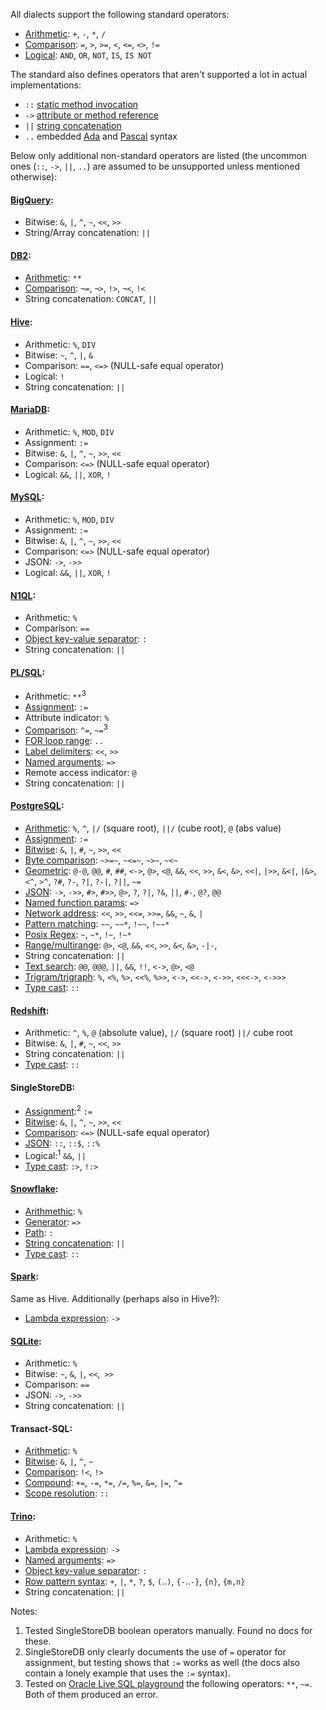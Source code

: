 All dialects support the following standard operators:

- [Arithmetic][sql-math]: `+`, `-`, `*`, `/`
- [Comparison][sql-comp]: `=`, `>`, `>=`, `<`, `<=`, `<>`, `!=`
- [Logical][sql-bool]: `AND`, `OR`, `NOT`, `IS`, `IS NOT`

The standard also defines operators that aren't supported a lot in actual implementations:

- `::` [static method invocation][]
- `->` [attribute or method reference][]
- `||` [string concatenation][]
- `..` embedded [Ada][] and [Pascal][] syntax

Below only additional non-standard operators are listed (the uncommon ones (`::`, `->`, `||`, `..`) are assumed to be unsupported unless mentioned otherwise):

#### [BigQuery](https://cloud.google.com/bigquery/docs/reference/standard-sql/operators):

- Bitwise: `&`, `|`, `^`, `~`, `<<`, `>>`
- String/Array concatenation: `||`

#### [DB2](https://www.ibm.com/docs/en/i/7.2?topic=le-expressions):

- [Arithmetic][db2-math]: `**`
- [Comparison][db2-comp]: `¬=`, `¬>`, `!>`, `¬<`, `!<`
- String concatenation: `CONCAT`, `||`

#### [Hive](https://cwiki.apache.org/confluence/display/Hive/LanguageManual+UDF):

- Arithmetic: `%`, `DIV`
- Bitwise: `~`, `^`, `|`, `&`
- Comparison: `==`, `<=>` (NULL-safe equal operator)
- Logical: `!`
- String concatenation: `||`

#### [MariaDB][]:

- Arithmetic: `%`, `MOD`, `DIV`
- Assignment: `:=`
- Bitwise: `&`, `|`, `^`, `~`, `>>`, `<<`
- Comparison: `<=>` (NULL-safe equal operator)
- Logical: `&&`, `||`, `XOR`, `!`

#### [MySQL][]:

- Arithmetic: `%`, `MOD`, `DIV`
- Assignment: `:=`
- Bitwise: `&`, `|`, `^`, `~`, `>>`, `<<`
- Comparison: `<=>` (NULL-safe equal operator)
- JSON: `->`, `->>`
- Logical: `&&`, `||`, `XOR`, `!`

#### [N1QL](https://docs.couchbase.com/server/current/n1ql/n1ql-language-reference/operators.html):

- Arithmetic: `%`
- Comparison: `==`
- [Object key-value separator][n1ql-obj]: `:`
- String concatenation: `||`

#### [PL/SQL](https://docs.oracle.com/cd/E11882_01/appdev.112/e25519/fundamentals.htm#LNPLS189):

- Arithmetic: `**`<sup>3</sup>
- [Assignment][plsql-var]: `:=`
- Attribute indicator: `%`
- [Comparison][plsql-comp]: `^=`, `~=`<sup>3</sup>
- [FOR loop range][plsql-for]: `..`
- [Label delimiters][plsql-label]: `<<`, `>>`
- [Named arguments][plsql-arg]: `=>`
- Remote access indicator: `@`
- String concatenation: `||`

#### [PostgreSQL][]:

- [Arithmetic][psql-math]: `%`, `^`, `|/` (square root), `||/` (cube root), `@` (abs value)
- [Assignment][psql-assign]: `:=`
- [Bitwise][psql-math]: `&`, `|`, `#`, `~`, `>>`, `<<`
- [Byte comparison][psql-byte]: `~>=~`, `~<=~`, `~>~`, `~<~`
- [Geometric][psql-geo]: `@-@`, `@@`, `#`, `##`, `<->`, `@>`, `<@`, `&&`, `<<`, `>>`, `&<`, `&>`, `<<|`, `|>>`, `&<|`, `|&>`, `<^`, `>^`, `?#`, `?-`, `?|`, `?-|`, `?||`, `~=`
- [JSON][psql-json]: `->`, `->>`, `#>`, `#>>`, `@>`, `?`, `?|`, `?&`, `||`, `#-`, `@?`, `@@`
- [Named function params][psql-func]: `=>`
- [Network address][psql-net]: `<<`, `>>`, `<<=`, `>>=`, `&&`, `~`, `&`, `|`
- [Pattern matching][psql-like]: `~~`, `~~*`, `!~~`, `!~~*`
- [Posix Regex][psql-regex]: `~`, `~*`, `!~`, `!~*`
- [Range/multirange][psql-range]: `@>`, `<@`, `&&`, `<<`, `>>`, `&<`, `&>`, `-|-`, 
- String concatenation: `||`
- [Text search][psql-txt]: `@@`, `@@@`, `||`, `&&`, `!!`, `<->`, `@>`, `<@`
- [Trigram/trigraph][psql-trgm]: `%`, `<%`, `%>`, `<<%`, `%>>`, `<->`, `<<->`, `<->>`, `<<<->`, `<->>>`
- [Type cast][psql-cast]: `::`

#### [Redshift](https://docs.aws.amazon.com/redshift/latest/dg/r_compound_expressions.html):

- Arithmetic: `^`, `%`, `@` (absolute value), `|/` (square root) `||/` cube root
- Bitwise: `&`, `|`, `#`, `~`, `<<`, `>>`
- String concatenation: `||`
- [Type cast](https://docs.aws.amazon.com/redshift/latest/dg/r_CAST_function.html): `::`

#### SingleStoreDB:

- [Assignment][ssdb-var]:<sup>2</sup> `:=`
- [Bitwise][ssdb-bit]: `&`, `|`, `^`, `~`, `>>`, `<<`
- [Comparison][ssdb-comp]: `<=>` (NULL-safe equal operator)
- [JSON][ssdb-json]: `::`, `::$`, `::%`
- Logical:<sup>1</sup> `&&`, `||`
- [Type cast][ssdb-cast]: `:>`, `!:>`

#### [Snowflake][]:
- [Arithmethic][snow-math]: `%`
- [Generator][snow-generator]: `=>`
- [Path][snow-path]: `:`
- [String concatenation][snow-string]: `||`
- [Type cast][snow-cast]: `::`

#### [Spark](https://spark.apache.org/docs/3.3.0/sql-migration-guide.html#compatibility-with-apache-hive):

Same as Hive. Additionally (perhaps also in Hive?):

- [Lambda expression][spark-lambda]: `->`

#### [SQLite][]:

- Arithmetic: `%`
- Bitwise: `~`, `&`, `|`, `<<`, `>>`
- Comparison: `==`
- JSON: `->`, `->>`
- String concatenation: `||`

#### Transact-SQL:

- [Arithmetic][tsql-math]: `%`
- [Bitwise][tsql-bit]: `&`, `|`, `^`, `~`
- [Comparison][tsql-comp]: `!<`, `!>`
- [Compound][tsql-compound]: `+=`, `-=`, `*=`, `/=`, `%=`, `&=`, `|=`, `^=`
- [Scope resolution][tsql-scope]: `::`

#### [Trino][]:

- Arithmetic: `%`
- [Lambda expression][trino-lambda]: `->`
- [Named arguments][trino-arg]: `=>`
- [Object key-value separator][trino-obj]: `:`
- [Row pattern syntax][trino-row]: `+`, `|`, `*`, `?`, `$`, `(`..`)`, `{-`..`-}`, `{n}`, `{m,n}`
- String concatenation: `||`

Notes:

1. Tested SingleStoreDB boolean operators manually. Found no docs for these.
2. SingleStoreDB only clearly documents the use of `=` operator for assignment, but testing shows that `:=` works as well (the docs also contain a lonely example that uses the `:=` syntax).
3. Tested on [Oracle Live SQL playground](https://livesql.oracle.com/apex/f?p=590:1:5443282639708::NO:RP::) the following operators: `**`, `~=`. Both of them produced an error.

[sql-comp]: https://jakewheat.github.io/sql-overview/sql-2008-foundation-grammar.html#comp-op
[sql-bool]: https://jakewheat.github.io/sql-overview/sql-2008-foundation-grammar.html#boolean-value-expression
[sql-math]: https://jakewheat.github.io/sql-overview/sql-2008-foundation-grammar.html#numeric-value-expression
[static method invocation]: https://jakewheat.github.io/sql-overview/sql-2008-foundation-grammar.html#_6_17_static_method_invocation
[attribute or method reference]: https://jakewheat.github.io/sql-overview/sql-2008-foundation-grammar.html#_6_19_attribute_or_method_reference
[ada]: https://jakewheat.github.io/sql-overview/sql-2008-foundation-grammar.html#_21_3_embedded_sql_ada_program
[pascal]: https://jakewheat.github.io/sql-overview/sql-2008-foundation-grammar.html#_21_8_embedded_sql_pascal_program
[string concatenation]: https://jakewheat.github.io/sql-overview/sql-2008-foundation-grammar.html#_6_28_string_value_expression
[db2-math]: https://www.ibm.com/docs/en/i/7.2?topic=clause-expressions-in-where
[db2-comp]: https://www.ibm.com/docs/en/i/7.2?topic=clause-comparison-operators
[mariadb]: https://mariadb.com/kb/en/operators/
[mysql]: https://dev.mysql.com/doc/refman/8.0/en/non-typed-operators.html
[n1ql-obj]: https://docs.couchbase.com/server/current/n1ql/n1ql-language-reference/datatypes.html#objects
[plsql-comp]: https://docs.oracle.com/database/121/SQLRF/conditions002.htm
[plsql-arg]: https://docs.oracle.com/database/121/SQLRF/expressions008.htm
[plsql-var]: https://docs.oracle.com/cd/B19306_01/appdev.102/b14261/fundamentals.htm
[plsql-for]: https://docs.oracle.com/en/database/oracle/oracle-database/19/lnpls/FOR-LOOP-statement.html
[plsql-label]: https://docs.oracle.com/cd/B19306_01/appdev.102/b14261/goto_statement.htm
[postgresql]: https://www.postgresql.org/docs/14/functions.html
[psql-math]: https://www.postgresql.org/docs/14/functions-math.html
[psql-like]: https://www.postgresql.org/docs/14/functions-matching.html#FUNCTIONS-LIKE
[psql-regex]: https://www.postgresql.org/docs/14/functions-matching.html#FUNCTIONS-POSIX-REGEXP
[psql-net]: https://www.postgresql.org/docs/14/functions-net.html
[psql-geo]: https://www.postgresql.org/docs/14/functions-geometry.html
[psql-txt]: https://www.postgresql.org/docs/14/functions-textsearch.html
[psql-json]: https://www.postgresql.org/docs/14/functions-json.html
[psql-cast]: https://www.postgresql.org/docs/current/sql-createcast.html
[psql-func]: https://www.postgresql.org/docs/current/sql-syntax-calling-funcs.html
[psql-assign]: https://www.postgresql.org/docs/9.4/plpgsql-statements.html
[psql-range]: https://www.postgresql.org/docs/current/functions-range.html
[psql-trgm]: https://www.postgresql.org/docs/current/pgtrgm.html
[psql-byte]: https://stackoverflow.com/questions/35807872/operator-in-postgres/35808554#35808554
[snowflake]: https://docs.snowflake.com/en/sql-reference/functions-all.html
[snow-cast]: https://docs.snowflake.com/en/sql-reference/functions/cast.html#cast
[snow-generator]: https://docs.snowflake.com/en/sql-reference/functions/generator.html#generator
[snow-math]: https://docs.snowflake.com/en/sql-reference/operators-arithmetic.html
[snow-path]: https://docs.snowflake.com/en/sql-reference/functions/get_path.html#get-path
[snow-string]: https://docs.snowflake.com/en/sql-reference/functions/concat.html#concat
[ssdb-cast]: https://docs.singlestore.com/managed-service/en/reference/sql-reference/conditional-functions/cast-or-convert.html#cast-operators----and----
[ssdb-comp]: https://docs.singlestore.com/managed-service/en/reference/sql-reference/comparison-operators-and-functions.html
[ssdb-bit]: https://docs.singlestore.com/managed-service/en/reference/sql-reference/numeric-functions/bitwise-and----.html
[ssdb-json]: https://docs.singlestore.com/managed-service/en/create-a-database/physical-database-schema-design/procedures-for-physical-database-schema-design/using-json.html#accessing-fields-in-a-json-object
[ssdb-var]: https://docs.singlestore.com/managed-service/en/reference/sql-reference/user-defined-variables/set.html
[spark-lambda]: https://github.com/sql-formatter-org/sql-formatter/issues/176
[sqlite]: https://www.sqlite.org/lang_expr.html#operators_and_parse_affecting_attributes
[tsql-math]: https://docs.microsoft.com/en-us/sql/t-sql/language-elements/arithmetic-operators-transact-sql?view=sql-server-ver16
[tsql-scope]: https://docs.microsoft.com/en-us/sql/t-sql/language-elements/scope-resolution-operator-transact-sql?view=sql-server-ver16
[tsql-bit]: https://docs.microsoft.com/en-us/sql/t-sql/language-elements/bitwise-operators-transact-sql?view=sql-server-ver16
[tsql-compound]: https://docs.microsoft.com/en-us/sql/t-sql/language-elements/compound-operators-transact-sql?view=sql-server-ver16
[tsql-comp]: https://docs.microsoft.com/en-us/sql/t-sql/language-elements/comparison-operators-transact-sql?view=sql-server-ver16
[trino]: https://trino.io/docs/current/functions/list.html#id1
[trino-arg]: https://trino.io/docs/current/functions/table.html#argument-passing-conventions
[trino-lambda]: https://trino.io/docs/current/functions/lambda.html#lambda-expressions
[trino-obj]: https://trino.io/docs/current/functions/json.html?highlight=json#json-object
[trino-row]: https://trino.io/docs/current/sql/match-recognize.html#row-pattern-syntax